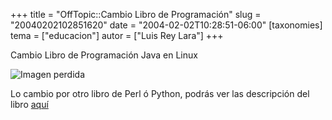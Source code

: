 +++
title = "OffTopic::Cambio Libro de Programación"
slug = "20040202102851620"
date = "2004-02-02T10:28:51-06:00"
[taxonomies]
tema = ["educacion"]
autor = ["Luis Rey Lara"]
+++

Cambio Libro de Programación Java en Linux

![Imagen perdida](20040202102851620_1.gif)

Lo cambio por otro libro de Perl ó Python, podrás ver las descripción del libro
[aquí](http://www.escomposlinux.org/libros/libro.php?id=27)
